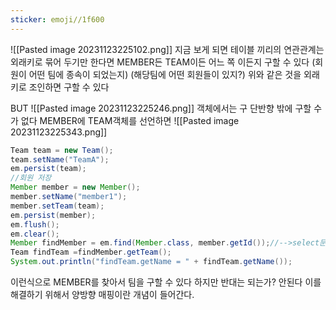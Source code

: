 ```yaml
---
sticker: emoji//1f600
---
```

![[Pasted image 20231123225102.png]]
지금 보게 되면 테이블 끼리의 연관관계는 외래키로 묶어 두기만 한다면 MEMBER든
TEAM이든 어느 쪽 이든지 구할 수 있다 
(회원이 어떤 팀에 종속이 되었는지)
(해당팀에 어떤 회원들이 있지?)
위와 같은 것을 외래키로 조인하면 구할 수 있다

BUT
![[Pasted image 20231123225246.png]]
객체에서는 구 단반향 밖에 구할 수가 없다 
MEMBER에 TEAM객체를 선언하면 
![[Pasted image 20231123225343.png]]

```JAVA
Team team = new Team();  
team.setName("TeamA");  
em.persist(team);  
//회원 저장  
Member member = new Member();  
member.setName("member1");  
member.setTeam(team);  
em.persist(member);  
em.flush();  
em.clear();  
Member findMember = em.find(Member.class, member.getId());//-->select문이 안찍히는 이유는 캐시에서 가져오기 때문에 나오게 할려면 위의 코드  
Team findTeam =findMember.getTeam(); 
System.out.println("findTeam.getName = " + findTeam.getName());
```
이런식으로 MEMBER를 찾아서 팀을 구할 수 있다 하지만 반대는 되는가? 안된다
이를 해결하기 위해서 양방향 매핑이란 개념이 들어간다.

